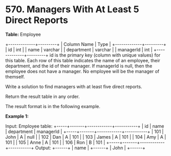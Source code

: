# 570. Managers With At Least 5 Direct Reports

**Table:** Employee

+-------------+---------+
| Column Name | Type |
+-------------+---------+
| id | int |
| name | varchar |
| department | varchar |
| managerId | int |
+-------------+---------+
id is the primary key (column with unique values) for this table.
Each row of this table indicates the name of an employee, their department, and the id of their manager.
If managerId is null, then the employee does not have a manager.
No employee will be the manager of themself.

Write a solution to find managers with at least five direct reports.

Return the result table in any order.

The result format is in the following example.

**Example 1:**

Input:
Employee table:
+-----+-------+------------+-----------+
| id | name | department | managerId |
+-----+-------+------------+-----------+
| 101 | John | A | null |
| 102 | Dan | A | 101 |
| 103 | James | A | 101 |
| 104 | Amy | A | 101 |
| 105 | Anne | A | 101 |
| 106 | Ron | B | 101 |
+-----+-------+------------+-----------+
Output:
+------+
| name |
+------+
| John |
+------+
